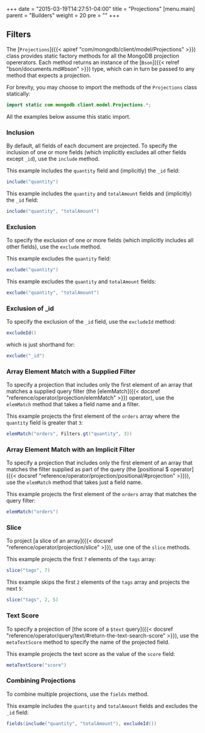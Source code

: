 +++
date = "2015-03-19T14:27:51-04:00"
title = "Projections"
[menu.main]
  parent = "Builders"
  weight = 20
  pre = "<i class='fa'></i>"
+++

## Filters

The [`Projections`]({{< apiref "com/mongodb/client/model/Projections" >}}) class provides static factory methods for all the MongoDB 
projection opererators.  Each method returns an instance of the [`Bson`]({{< relref "bson/documents.md#bson" >}}) type, which can in turn
be passed to any method that expects a projection.

For brevity, you may choose to import the methods of the `Projections` class statically:

```java
import static com.mongodb.client.model.Projections.*;
```
  
All the examples below assume this static import.

### Inclusion

By default, all fields of each document are projected.  To specify the inclusion of one or more fields (which implicitly excludes all 
other fields except `_id`), use the `include` method.  

This example includes the `quantity` field and (implicitly) the `_id` field:

```java
include("quantity")
```

This example includes the `quantity` and `totalAmount` fields and (implicitly) the `_id` field:

```java
include("quantity", "totalAmount")
```

### Exclusion

To specify the exclusion of one or more fields (which implicitly includes all other fields), use the `exclude` method.

This example excludes the `quantity` field:

```java
exclude("quantity")
```

This example excludes the `quantity` and `totalAmount` fields:

```java
exclude("quantity", "totalAmount")
```

### Exclusion of _id

To specify the exclusion of the `_id` field, use the `excludeId` method:
 
```java
excludeId()
```

which is just shorthand for:

```java
exclude("_id")
```

### Array Element Match with a Supplied Filter

To specify a projection that includes only the first element of an array that matches a supplied query filter (the 
[elemMatch]({{< docsref "reference/operator/projection/elemMatch" >}}) operator), use the `elemMatch` method that takes a 
field name and a filter. 

This example projects the first element of the `orders` array where the `quantity` field is greater that `3`:
  
```java
elemMatch("orders", Filters.gt("quantity", 3))
```

### Array Element Match with an Implicit Filter

To specify a projection that includes only the first element of an array that matches the filter supplied as part of the query (the 
[positional $ operator]({{< docsref "reference/operator/projection/positional/#projection" >}})), use the `elemMatch` method that takes 
just a field name.

This example projects the first element of the `orders` array that matches the query filter:

```java
elemMatch("orders")
```
     
### Slice

To project [a slice of an array]({{< docsref "reference/operator/projection/slice" >}}), use one of the `slice` methods. 

This example projects the first `7` elements of the `tags` array:

```java
slice("tags", 7)
```

This example skips the first `2` elements of the `tags` array and projects the next `5`:

```java
slice("tags", 2, 5)
```

### Text Score

To specify a projection of [the score of a `$text` query]({{< docsref "reference/operator/query/text/#return-the-text-search-score" >}}),
use the `metaTextScore` method to specify the name of the projected field.

This example projects the text score as the value of the `score` field:

```java
metaTextScore("score")
```


### Combining Projections

To combine multiple projections, use the `fields` method.

This example includes the `quantity` and `totalAmount` fields and excludes the `_id` field:

```java
fields(include("quantity", "totalAmount"), excludeId()) 
```


